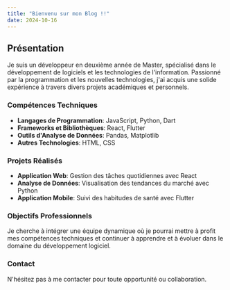 ```yaml
---
title: "Bienvenu sur mon Blog !!"
date: 2024-10-16
---
```


## Présentation

Je suis un développeur en deuxième année de Master, spécialisé dans le développement de logiciels et les technologies de l'information. Passionné par la programmation et les nouvelles technologies, j'ai acquis une solide expérience à travers divers projets académiques et personnels.

### Compétences Techniques
- **Langages de Programmation**: JavaScript, Python, Dart
- **Frameworks et Bibliothèques**: React, Flutter
- **Outils d'Analyse de Données**: Pandas, Matplotlib
- **Autres Technologies**: HTML, CSS

### Projets Réalisés
- **Application Web**: Gestion des tâches quotidiennes avec React
- **Analyse de Données**: Visualisation des tendances du marché avec Python
- **Application Mobile**: Suivi des habitudes de santé avec Flutter

### Objectifs Professionnels
Je cherche à intégrer une équipe dynamique où je pourrai mettre à profit mes compétences techniques et continuer à apprendre et à évoluer dans le domaine du développement logiciel.

### Contact
N'hésitez pas à me contacter pour toute opportunité ou collaboration.
